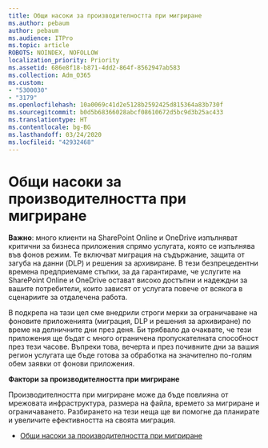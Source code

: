```yaml
---
title: Общи насоки за производителността при мигриране
ms.author: pebaum
author: pebaum
ms.audience: ITPro
ms.topic: article
ROBOTS: NOINDEX, NOFOLLOW
localization_priority: Priority
ms.assetid: 686e8f18-b871-4dd2-864f-8562947ab583
ms.collection: Adm_O365
ms.custom:
- "5300030"
- "3179"
ms.openlocfilehash: 10a0069c41d2e5128b2592425d815364a83b730f
ms.sourcegitcommit: b0d5b68366028abcf08610672d5bc9d3b25ac433
ms.translationtype: HT
ms.contentlocale: bg-BG
ms.lasthandoff: 03/24/2020
ms.locfileid: "42932468"
---
```

# <a name="general-migration-performance-guidance"></a>Общи насоки за производителността при мигриране

**Важно**: много клиенти на SharePoint Online и OneDrive изпълняват критични за бизнеса приложения спрямо услугата, която се изпълнява във фонов режим. Те включват миграция на съдържание, защита от загуба на данни (DLP) и решения за архивиране. В тези безпрецедентни времена предприемаме стъпки, за да гарантираме, че услугите на SharePoint Online и OneDrive остават високо достъпни и надеждни за вашите потребители, които зависят от услугата повече от всякога в сценариите за отдалечена работа.

В подкрепа на тази цел сме внедрили строги мерки за ограничаване на фоновите приложенията (миграция, DLP и решения за архивиране) по време на делничните дни през деня. Би трябвало да очаквате, че тези приложения ще бъдат с много ограничена пропускателната способност през тези часове. Въпреки това, вечерта и през почивните дни за вашия регион услугата ще бъде готова за обработка на значително по-голям обем заявки от фонови приложения.

**Фактори за производителността при мигриране**

Производителността при мигриране може да бъде повлияна от мрежовата инфраструктура, размера на файла, времето за мигриране и ограничаването. Разбирането на тези неща ще ви помогне да планирате и увеличите ефективността на своята миграция.

- [Общи насоки за производителността при мигриране](https://docs.microsoft.com/sharepointmigration/sharepoint-online-and-onedrive-migration-speed)
